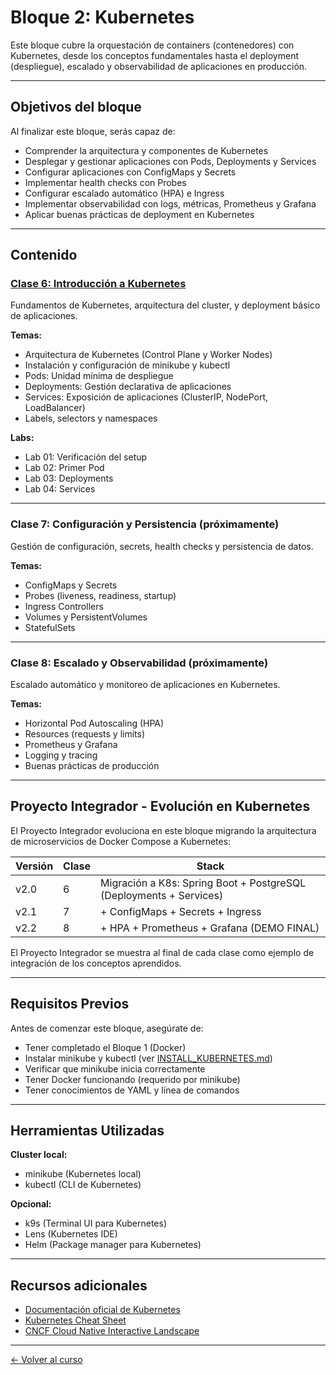 # Bloque 2: Kubernetes

Este bloque cubre la orquestación de containers (contenedores) con Kubernetes, desde los conceptos fundamentales hasta el deployment (despliegue), escalado y observabilidad de aplicaciones en producción.

---

## Objetivos del bloque

Al finalizar este bloque, serás capaz de:

- Comprender la arquitectura y componentes de Kubernetes
- Desplegar y gestionar aplicaciones con Pods, Deployments y Services
- Configurar aplicaciones con ConfigMaps y Secrets
- Implementar health checks con Probes
- Configurar escalado automático (HPA) e Ingress
- Implementar observabilidad con logs, métricas, Prometheus y Grafana
- Aplicar buenas prácticas de deployment en Kubernetes

---

## Contenido

### [Clase 6: Introducción a Kubernetes](clase6-introduccion/)

Fundamentos de Kubernetes, arquitectura del cluster, y deployment básico de aplicaciones.

**Temas:**
- Arquitectura de Kubernetes (Control Plane y Worker Nodes)
- Instalación y configuración de minikube y kubectl
- Pods: Unidad mínima de despliegue
- Deployments: Gestión declarativa de aplicaciones
- Services: Exposición de aplicaciones (ClusterIP, NodePort, LoadBalancer)
- Labels, selectors y namespaces

**Labs:**
- Lab 01: Verificación del setup
- Lab 02: Primer Pod
- Lab 03: Deployments
- Lab 04: Services

---

### Clase 7: Configuración y Persistencia (próximamente)

Gestión de configuración, secrets, health checks y persistencia de datos.

**Temas:**
- ConfigMaps y Secrets
- Probes (liveness, readiness, startup)
- Ingress Controllers
- Volumes y PersistentVolumes
- StatefulSets

---

### Clase 8: Escalado y Observabilidad (próximamente)

Escalado automático y monitoreo de aplicaciones en Kubernetes.

**Temas:**
- Horizontal Pod Autoscaling (HPA)
- Resources (requests y limits)
- Prometheus y Grafana
- Logging y tracing
- Buenas prácticas de producción

---

## Proyecto Integrador - Evolución en Kubernetes

El Proyecto Integrador evoluciona en este bloque migrando la arquitectura de microservicios de Docker Compose a Kubernetes:

| Versión | Clase | Stack |
|---------|-------|-------|
| v2.0 | 6 | Migración a K8s: Spring Boot + PostgreSQL (Deployments + Services) |
| v2.1 | 7 | + ConfigMaps + Secrets + Ingress |
| v2.2 | 8 | + HPA + Prometheus + Grafana (DEMO FINAL) |

El Proyecto Integrador se muestra al final de cada clase como ejemplo de integración de los conceptos aprendidos.

---

## Requisitos Previos

Antes de comenzar este bloque, asegúrate de:

- Tener completado el Bloque 1 (Docker)
- Instalar minikube y kubectl (ver [INSTALL_KUBERNETES.md](../INSTALL_KUBERNETES.md))
- Verificar que minikube inicia correctamente
- Tener Docker funcionando (requerido por minikube)
- Tener conocimientos de YAML y línea de comandos

---

## Herramientas Utilizadas

**Cluster local:**
- minikube (Kubernetes local)
- kubectl (CLI de Kubernetes)

**Opcional:**
- k9s (Terminal UI para Kubernetes)
- Lens (Kubernetes IDE)
- Helm (Package manager para Kubernetes)

---

## Recursos adicionales

- [Documentación oficial de Kubernetes](https://kubernetes.io/docs/)
- [Kubernetes Cheat Sheet](https://kubernetes.io/docs/reference/kubectl/cheatsheet/)
- [CNCF Cloud Native Interactive Landscape](https://landscape.cncf.io/)

---

[← Volver al curso](../README.md)
